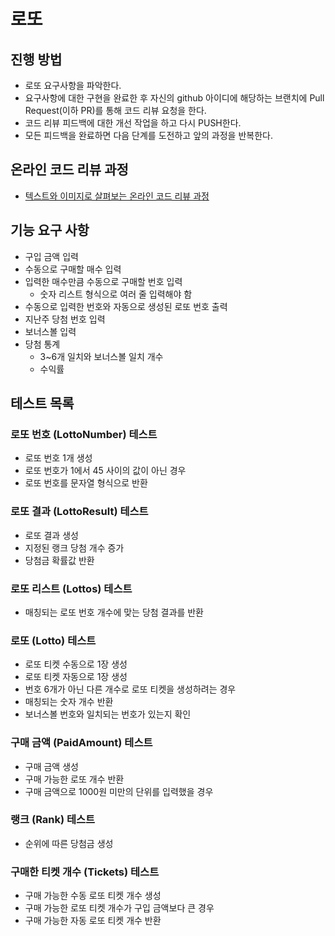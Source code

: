 # 로또
## 진행 방법
* 로또 요구사항을 파악한다.
* 요구사항에 대한 구현을 완료한 후 자신의 github 아이디에 해당하는 브랜치에 Pull Request(이하 PR)를 통해 코드 리뷰 요청을 한다.
* 코드 리뷰 피드백에 대한 개선 작업을 하고 다시 PUSH한다.
* 모든 피드백을 완료하면 다음 단계를 도전하고 앞의 과정을 반복한다.

## 온라인 코드 리뷰 과정
* [텍스트와 이미지로 살펴보는 온라인 코드 리뷰 과정](https://github.com/next-step/nextstep-docs/tree/master/codereview)

## 기능 요구 사항
* 구입 금액 입력
* 수동으로 구매할 매수 입력
* 입력한 매수만큼 수동으로 구매할 번호 입력
  * 숫자 리스트 형식으로 여러 줄 입력해야 함
* 수동으로 입력한 번호와 자동으로 생성된 로또 번호 출력
* 지난주 당첨 번호 입력
* 보너스볼 입력
* 당첨 통계
  * 3~6개 일치와 보너스볼 일치 개수
  * 수익률

## 테스트 목록
### 로또 번호 (LottoNumber) 테스트
* 로또 번호 1개 생성
* 로또 번호가 1에서 45 사이의 값이 아닌 경우
* 로또 번호를 문자열 형식으로 반환

### 로또 결과 (LottoResult) 테스트
* 로또 결과 생성
* 지정된 랭크 당첨 개수 증가
* 당첨금 확률값 반환

### 로또 리스트 (Lottos) 테스트
* 매칭되는 로또 번호 개수에 맞는 당첨 결과를 반환

### 로또 (Lotto) 테스트
* 로또 티켓 수동으로 1장 생성
* 로또 티켓 자동으로 1장 생성
* 번호 6개가 아닌 다른 개수로 로또 티켓을 생성하려는 경우
* 매칭되는 숫자 개수 반환
* 보너스볼 번호와 일치되는 번호가 있는지 확인

### 구매 금액 (PaidAmount) 테스트
* 구매 금액 생성
* 구매 가능한 로또 개수 반환
* 구매 금액으로 1000원 미만의 단위를 입력했을 경우

### 랭크 (Rank) 테스트
* 순위에 따른 당첨금 생성

### 구매한 티켓 개수 (Tickets) 테스트
* 구매 가능한 수동 로또 티켓 개수 생성
* 구매 가능한 로또 티켓 개수가 구입 금액보다 큰 경우
* 구매 가능한 자동 로또 티켓 개수 반환